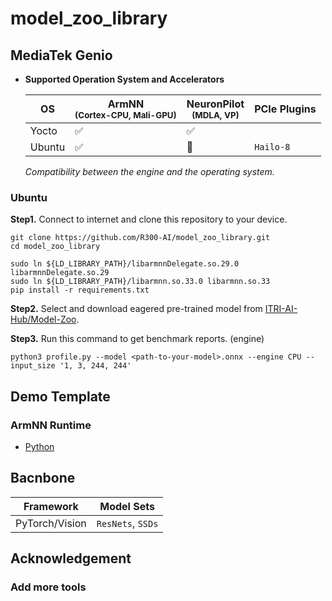# model_zoo_library

## MediaTek Genio

* **Supported Operation System and Accelerators**
  
  |         OS       | ArmNN<br><sup>(Cortex-CPU, Mali-GPU)  | NeuronPilot<br><sup>(MDLA, VP)  |          PCIe Plugins          |
  |         ----     |         --------------------          |       -------------------       |      -------------------       |
  |      Yocto       |        :white_check_mark:             |       :white_check_mark:        |                                |
  |      Ubuntu      |          :white_check_mark:           |       :black_square_button:     |  `Hailo-8`                     |

  *Compatibility between the engine and the operating system.*
  
### Ubuntu
**Step1.** Connect to internet and clone this repository to your device.
  ```
  git clone https://github.com/R300-AI/model_zoo_library.git
  cd model_zoo_library

  sudo ln ${LD_LIBRARY_PATH}/libarmnnDelegate.so.29.0 libarmnnDelegate.so.29
  sudo ln ${LD_LIBRARY_PATH}/libarmnn.so.33.0 libarmnn.so.33
  pip install -r requirements.txt
  ```

**Step2.** Select and download eagered pre-trained model from [ITRI-AI-Hub/Model-Zoo](https://github.com/R300-AI/ITRI-AI-Hub/tree/main/Model-Zoo).

**Step3.** Run this command to get benchmark reports. (engine)
  ```
  python3 profile.py --model <path-to-your-model>.onnx --engine CPU --input_size '1, 3, 244, 244'
  ```

## Demo Template
### ArmNN Runtime
* [Python](https://github.com/R300-AI/model_zoo_library/blob/main/template/armnn.py)


## Bacnbone
  |    Framework     |                Model Sets             | 
  |         ----     |         --------------------          |  
  | PyTorch/Vision   |  `ResNets`, `SSDs`                    | 
  
## Acknowledgement
### Add more tools
